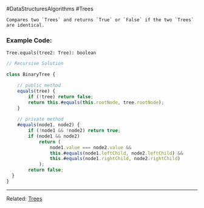 #DataStructuresAlgorithms #Trees 

```ad-summary
Compares two `Trees` and returns `True` or `False` if the two `Trees` are identical.
```


### Example Code:
`Tree.equals(tree2: Tree): boolean`

```javascript 
// Recursive Solution

class BinaryTree {

	// public method
	equals(tree) {
		if (!tree) return false;
		return this.#equals(this.rootNode, tree.rootNode);
	}
	
	// private method
	#equals(node1, node2) {
		if (!node1 && !node2) return true;
		if (node1 && node2)
			return (
				node1.value === node2.value &&
				this.#equals(node1.leftChild, node2.leftChild) &&
				this.#equals(node1.rightChild, node2.rightChild)
			);
		return false;
  }
}
```


---
Related: [Trees](Trees.md)